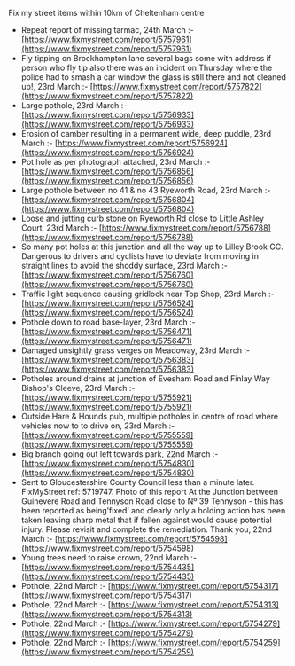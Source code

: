 Fix my street items within 10km of Cheltenham centre

<!-- fix_marker starts -->

- Repeat report of missing tarmac, 24th March :- [https://www.fixmystreet.com/report/5757961](https://www.fixmystreet.com/report/5757961)
- Fly tipping on Brockhampton lane several bags some with address if person who fly tip also there was an incident on Thursday where the police had to smash a car window the glass is still there and not cleaned up!, 23rd March :- [https://www.fixmystreet.com/report/5757822](https://www.fixmystreet.com/report/5757822)
- Large pothole, 23rd March :- [https://www.fixmystreet.com/report/5756933](https://www.fixmystreet.com/report/5756933)
- Erosion of camber resulting in a permanent wide, deep puddle, 23rd March :- [https://www.fixmystreet.com/report/5756924](https://www.fixmystreet.com/report/5756924)
- Pot hole as per photograph attached, 23rd March :- [https://www.fixmystreet.com/report/5756856](https://www.fixmystreet.com/report/5756856)
- Large pothole between no 41 & no 43 Ryeworth Road, 23rd March :- [https://www.fixmystreet.com/report/5756804](https://www.fixmystreet.com/report/5756804)
- Loose and jutting curb stone on Ryeworth Rd close to Little Ashley Court, 23rd March :- [https://www.fixmystreet.com/report/5756788](https://www.fixmystreet.com/report/5756788)
- So many pot holes at this junction and all the way up to Lilley Brook GC. Dangerous to drivers and cyclists have to deviate from moving in straight lines to avoid the shoddy surface, 23rd March :- [https://www.fixmystreet.com/report/5756760](https://www.fixmystreet.com/report/5756760)
- Traffic light sequence causing gridlock near Top Shop, 23rd March :- [https://www.fixmystreet.com/report/5756524](https://www.fixmystreet.com/report/5756524)
- Pothole down to road base-layer, 23rd March :- [https://www.fixmystreet.com/report/5756471](https://www.fixmystreet.com/report/5756471)
- Damaged unsightly grass verges on Meadoway, 23rd March :- [https://www.fixmystreet.com/report/5756383](https://www.fixmystreet.com/report/5756383)
- Potholes around drains at junction of Evesham Road and Finlay Way Bishop's Cleeve, 23rd March :- [https://www.fixmystreet.com/report/5755921](https://www.fixmystreet.com/report/5755921)
- Outside Hare & Hounds pub, multiple potholes in centre of road where vehicles now to to drive on, 23rd March :- [https://www.fixmystreet.com/report/5755559](https://www.fixmystreet.com/report/5755559)
- Big branch going out left towards park, 22nd March :- [https://www.fixmystreet.com/report/5754830](https://www.fixmystreet.com/report/5754830)
- Sent to Gloucestershire County Council less than a minute later. FixMyStreet ref: 5719747. Photo of this report At the Junction between Guinevere Road and Tennyson Road close to Nº 39 Tennyson - this has been reported as being’fixed’ and clearly only a holding action has been taken leaving sharp metal that if fallen against would cause potential injury. Please revisit and complete the remediation. Thank you, 22nd March :- [https://www.fixmystreet.com/report/5754598](https://www.fixmystreet.com/report/5754598)
- Young trees need to raise crown, 22nd March :- [https://www.fixmystreet.com/report/5754435](https://www.fixmystreet.com/report/5754435)
- Pothole, 22nd March :- [https://www.fixmystreet.com/report/5754317](https://www.fixmystreet.com/report/5754317)
- Pothole, 22nd March :- [https://www.fixmystreet.com/report/5754313](https://www.fixmystreet.com/report/5754313)
- Pothole, 22nd March :- [https://www.fixmystreet.com/report/5754279](https://www.fixmystreet.com/report/5754279)
- Pothole, 22nd March :- [https://www.fixmystreet.com/report/5754259](https://www.fixmystreet.com/report/5754259)

<!-- fix_marker ends -->